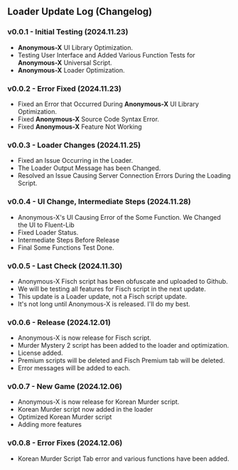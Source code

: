 ## **Loader Update Log (Changelog)**

### v0.0.1 - Initial Testing (2024.11.23)
- **Anonymous-X** UI Library Optimization.
- Testing User Interface and Added Various Function Tests for **Anonymous-X** Universal Script.
- **Anonymous-X** Loader Optimization.

### v0.0.2 - Error Fixed (2024.11.23)
- Fixed an Error that Occurred During **Anonymous-X** UI Library Optimization.
- Fixed **Anonymous-X** Source Code Syntax Error.
- Fixed **Anonymous-X** Feature Not Working

### v0.0.3 - Loader Changes (2024.11.25)
- Fixed an Issue Occurring in the Loader.
- The Loader Output Message has been Changed.
- Resolved an Issue Causing Server Connection Errors During the Loading Script.

### v0.0.4 - UI Change, Intermediate Steps (2024.11.28)
- Anonymous-X's UI Causing Error of the Some Function. We Changed the UI to Fluent-Lib
- Fixed Loader Status.
- Intermediate Steps Before Release
- Final Some Functions Test Done.

### v0.0.5 - Last Check (2024.11.30)
- Anonymous-X Fisch script has been obfuscate and uploaded to Github.
- We will be testing all features for Fisch script in the next update.
- This update is a Loader update, not a Fisch script update.
- It's not long until Anonymous-X is released. I'll do my best.

### v0.0.6 - Release (2024.12.01)
- Anonymous-X is now release for Fisch script.
- Murder Mystery 2 script has been added to the loader and optimization.
- License added.
- Premium scripts will be deleted and Fisch Premium tab will be deleted.
- Error messages will be added to each.

### v0.0.7 - New Game (2024.12.06)
- Anonymous-X is now release for Korean Murder script.
- Korean Murder script now added in the loader
- Optimized Korean Murder script
- Adding more features

### v0.0.8 - Error Fixes (2024.12.06)
- Korean Murder Script Tab error and various functions have been added.
